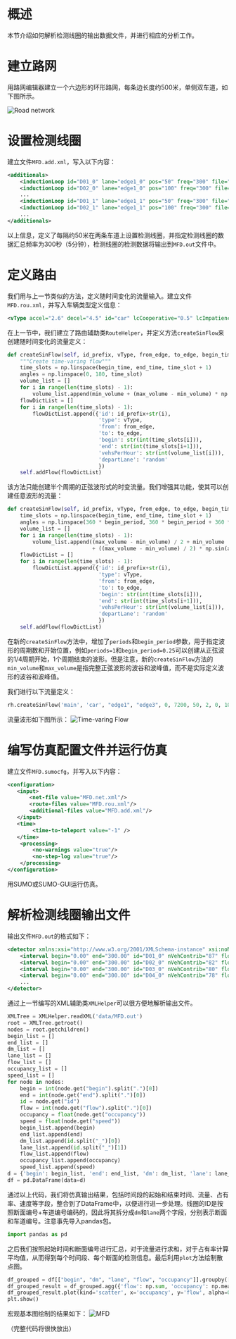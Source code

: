 # 概述
本节介绍如何解析检测线圈的输出数据文件，并进行相应的分析工作。

# 建立路网
用路网编辑器建立一个六边形的环形路网，每条边长度约500米，单侧双车道，如下图所示。

![Road network](../images/sumo_11_1.png)

# 设置检测线圈
建立文件`MFD.add.xml`，写入以下内容：
```xml
<additionals>
	<inductionLoop id="D01_0" lane="edge1_0" pos="50" freq="300" file="MFD.out" friendlyPos="x"/>
	<inductionLoop id="D02_0" lane="edge1_0" pos="100" freq="300" file="MFD.out" friendlyPos="x"/>
	...
	<inductionLoop id="D01_1" lane="edge1_1" pos="50" freq="300" file="MFD.out" friendlyPos="x"/>
	<inductionLoop id="D02_1" lane="edge1_1" pos="100" freq="300" file="MFD.out" friendlyPos="x"/>
	...
</additionals>
```
以上信息，定义了每隔约50米在两条车道上设置检测线圈，并指定检测线圈的数据汇总频率为300秒（5分钟），检测线圈的检测数据将输出到`MFD.out`文件中。

# 定义路由
我们用与上一节类似的方法，定义随时间变化的流量输入。建立文件`MFD.rou.xml`，并写入车辆类型定义信息：
```xml
<vType accel="2.6" decel="4.5" id="car" lcCooperative="0.5" lcImpatience="0.5" length="4.5" maxSpeed="22.3" minGap="1.5" sigma="0.25" speedDev="3" vClass="passenger" />
```
在上一节中，我们建立了路由辅助类`RouteHelper`，并定义方法`createSinFlow`来创建随时间变化的流量定义：
```python
def createSinFlow(self, id_prefix, vType, from_edge, to_edge, begin_time, end_time, time_slot, min_volume, max_volume):
    """Create time-varing flow"""
    time_slots = np.linspace(begin_time, end_time, time_slot + 1)
    angles = np.linspace(0, 180, time_slot)
    volume_list = []
    for i in range(len(time_slots) - 1):
        volume_list.append(min_volume + (max_volume - min_volume) * np.sin(angles[i] * np.pi / 180))
    flowDictList = []
    for i in range(len(time_slots) - 1):
        flowDictList.append({'id': id_prefix+str(i),
                             'type': vType,
                             'from': from_edge,
                             'to': to_edge,
                             'begin': str(int(time_slots[i])),
                             'end': str(int(time_slots[i+1])),
                             'vehsPerHour': str(int(volume_list[i])),
                             'departLane': 'random'
                             })
    self.addFlow(flowDictList)
```
该方法只能创建半个周期的正弦波形式的时变流量。我们增强其功能，使其可以创建任意波形的流量：
```python
def createSinFlow(self, id_prefix, vType, from_edge, to_edge, begin_time, end_time, time_slot, periods, begin_period, min_volume, max_volume):
    time_slots = np.linspace(begin_time, end_time, time_slot + 1)
    angles = np.linspace(360 * begin_period, 360 * begin_period + 360 * periods, time_slot)
    volume_list = []
    for i in range(len(time_slots) - 1):
        volume_list.append((max_volume - min_volume) / 2 + min_volume
                           + ((max_volume - min_volume) / 2) * np.sin(angles[i] * np.pi / 180))
    flowDictList = []
    for i in range(len(time_slots) - 1):
        flowDictList.append({'id': id_prefix+str(i),
                             'type': vType,
                             'from': from_edge,
                             'to': to_edge,
                             'begin': str(int(time_slots[i])),
                             'end': str(int(time_slots[i+1])),
                             'vehsPerHour': str(int(volume_list[i])),
                             'departLane': 'random'
                             })
    self.addFlow(flowDictList)
```
在新的`createSinFlow`方法中，增加了`periods`和`begin_period`参数，用于指定波形的周期数和开始位置，例如`periods=1`和`begin_period=0.25`可以创建从正弦波的1/4周期开始，1个周期结束的波形。但是注意，新的`createSinFlow`方法的`min_volume`和`max_volume`是指完整正弦波形的波谷和波峰值，而不是实际定义波形的波谷和波峰值。

我们进行以下流量定义：
```python
rh.createSinFlow('main', 'car', "edge1", "edge3", 0, 7200, 50, 2, 0, 1000, 4000)
```

流量波形如下图所示：
![Time-varing Flow](../images/sumo_11_2.png)

# 编写仿真配置文件并运行仿真
建立文件`MFD.sumocfg`，并写入以下内容：
```xml
<configuration>
   <input>
       <net-file value="MFD.net.xml"/>
       <route-files value="MFD.rou.xml"/>
	   <additional-files value="MFD.add.xml"/>
   </input>
   <time>
		<time-to-teleport value="-1" />
   </time>
   	<processing>
		<no-warnings value="true"/>
		<no-step-log value="true"/>
	</processing>
</configuration>
```
用SUMO或SUMO-GUI运行仿真。

# 解析检测线圈输出文件
输出文件`MFD.out`的格式如下：

```xml
<detector xmlns:xsi="http://www.w3.org/2001/XMLSchema-instance" xsi:noNamespaceSchemaLocation="http://sumo.dlr.de/xsd/det_e1_file.xsd">
    <interval begin="0.00" end="300.00" id="D01_0" nVehContrib="87" flow="1044.00" occupancy="21.01" speed="8.16" length="4.50" nVehEntered="89"/>
    <interval begin="0.00" end="300.00" id="D02_0" nVehContrib="82" flow="984.00" occupancy="23.90" speed="6.15" length="4.50" nVehEntered="82"/>
    <interval begin="0.00" end="300.00" id="D03_0" nVehContrib="80" flow="960.00" occupancy="25.17" speed="5.66" length="4.50" nVehEntered="83"/>
    <interval begin="0.00" end="300.00" id="D04_0" nVehContrib="78" flow="936.00" occupancy="26.39" speed="5.29" length="4.50" nVehEntered="79"/>
    ...
</detector>
```

通过上一节编写的XML辅助类`XMLHelper`可以很方便地解析输出文件。
```python
XMLTree = XMLHelper.readXML('data/MFD.out')
root = XMLTree.getroot()
nodes = root.getchildren()
begin_list = []
end_list = []
dm_list = []
lane_list = []
flow_list = []
occupancy_list = []
speed_list = []
for node in nodes:
    begin = int(node.get("begin").split(".")[0])
    end = int(node.get("end").split(".")[0])
    id = node.get("id")
    flow = int(node.get("flow").split(".")[0])
    occupancy = float(node.get("occupancy"))
    speed = float(node.get("speed"))
    begin_list.append(begin)
    end_list.append(end)
    dm_list.append(id.split("_")[0])
    lane_list.append(id.split("_")[1])
    flow_list.append(flow)
    occupancy_list.append(occupancy)
    speed_list.append(speed)
d = {'begin': begin_list, 'end': end_list, 'dm': dm_list, 'lane': lane_list, 'flow': flow_list, 'occupancy': occupancy_list, 'speed': speed_list}
df = pd.DataFrame(data=d)
```

通过以上代码，我们将仿真输出结果，包括时间段的起始和结束时间、流量、占有率、速度等字段，整合到了DataFrame中，以便进行进一步处理。线圈的ID是按照断面编号+车道编号编码的，因此将其拆分成`dm`和`lane`两个字段，分别表示断面和车道编号。注意事先导入pandas包。
```python
import pandas as pd
```

之后我们按照起始时间和断面编号进行汇总，对于流量进行求和，对于占有率计算平均值，从而得到每个时间段、每个断面的检测信息。最后利用`plot`方法绘制散点图。
```python
df_grouped = df[["begin", "dm", "lane", "flow", "occupancy"]].groupby(["begin", "dm"])
df_grouped_result = df_grouped.agg({'flow': np.sum, 'occupancy': np.mean})
df_grouped_result.plot(kind='scatter', x='occupancy', y='flow', alpha=0.1)
plt.show()
```
宏观基本图绘制的结果如下：
![MFD](../images/sumo_11_3.png)

（完整代码将很快放出）
